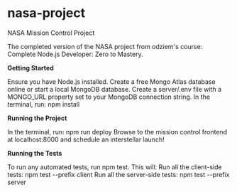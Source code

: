 # nasa-project
NASA Mission Control Project

The completed version of the NASA project from odziem's course: Complete Node.js Developer: Zero to Mastery.

**Getting Started**

Ensure you have Node.js installed.
Create a free Mongo Atlas database online or start a local MongoDB database.
Create a server/.env file with a MONGO_URL property set to your MongoDB connection string.
In the terminal, run: npm install

**Running the Project**

In the terminal, run: npm run deploy
Browse to the mission control frontend at localhost:8000 and schedule an interstellar launch!

**Running the Tests**

To run any automated tests, run npm test. This will:
Run all the client-side tests: npm test --prefix client
Run all the server-side tests: npm test --prefix server
